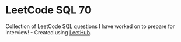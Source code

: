 # LeetCode SQL 70
Collection of LeetCode SQL questions I have worked on to prepare for interview! - Created using [LeetHub](https://github.com/QasimWani/LeetHub).
